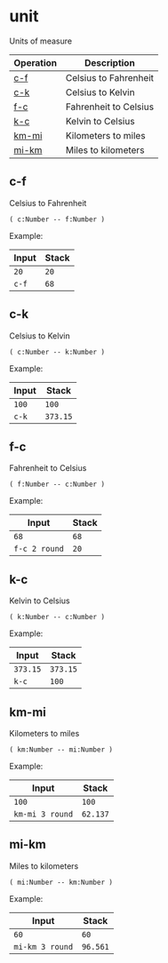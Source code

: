 # unit

<!-- eval: use unit -->

Units of measure

<!-- index -->

| Operation               | Description
|-------------------------|-----------------------
| [c-f](#c-f)             | Celsius to Fahrenheit
| [c-k](#c-k)             | Celsius to Kelvin
| [f-c](#f-c)             | Fahrenheit to Celsius
| [k-c](#k-c)             | Kelvin to Celsius
| [km-mi](#km-mi)         | Kilometers to miles
| [mi-km](#mi-km)         | Miles to kilometers


## c-f

Celsius to Fahrenheit

    ( c:Number -- f:Number )

Example:

<!-- test: c-f -->

| Input         | Stack
|---------------|-------------|
| `20`          | `20`
| `c-f`         | `68`


## c-k

Celsius to Kelvin

    ( c:Number -- k:Number )

Example:

<!-- test: c-k -->

| Input         | Stack
|---------------|-------------|
| `100`         | `100`
| `c-k`         | `373.15`


## f-c

Fahrenheit to Celsius

    ( f:Number -- c:Number )

Example:

<!-- test: f-c -->

| Input         | Stack
|---------------|-------------|
| `68`          | `68`
| `f-c 2 round` | `20`


## k-c

Kelvin to Celsius

    ( k:Number -- c:Number )

Example:

<!-- test: k-c -->

| Input         | Stack
|---------------|-------------|
| `373.15`      | `373.15`
| `k-c`         | `100`


## km-mi

Kilometers to miles

    ( km:Number -- mi:Number )

Example:

<!-- test: km-mi -->

| Input           | Stack
|-----------------|-------------|
| `100`           | `100`
| `km-mi 3 round` | `62.137`


## mi-km

Miles to kilometers

    ( mi:Number -- km:Number )

Example:

<!-- test: mi-km -->

| Input           | Stack
|-----------------|-------------|
| `60`            | `60`
| `mi-km 3 round` | `96.561`


